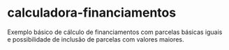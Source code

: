 # calculadora-financiamentos

Exemplo básico de cálculo de financiamentos com parcelas básicas iguais e possibilidade de inclusão de parcelas com valores maiores.
